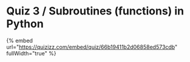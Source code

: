 # Quiz 3 / Subroutines (functions) in Python

{% embed url="https://quizizz.com/embed/quiz/66b19411b2d06858ed573cdb" fullWidth="true" %}

